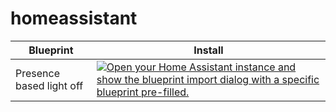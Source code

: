 # homeassistant


| Blueprint | Install |
| -- | -- |
| Presence based light off | [![Open your Home Assistant instance and show the blueprint import dialog with a specific blueprint pre-filled.](https://my.home-assistant.io/badges/blueprint_import.svg)](https://my.home-assistant.io/redirect/blueprint_import/?blueprint_url=https://github.com/deese/homeassistant/blob/main/ha-bp-presence_based_light_off.yaml) | 
